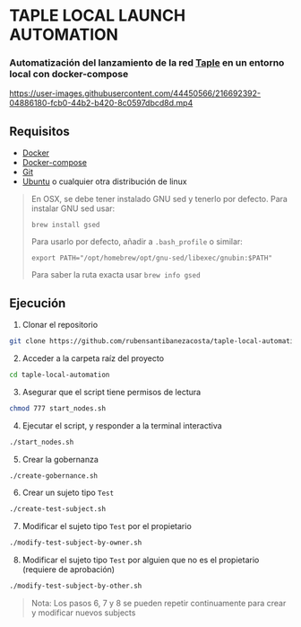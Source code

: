 # TAPLE LOCAL LAUNCH AUTOMATION

### Automatización del lanzamiento de la red [Taple](https://www.taple.es/) en un entorno local con docker-compose



https://user-images.githubusercontent.com/44450566/216692392-04886180-fcb0-44b2-b420-8c0597dbcd8d.mp4



## Requisitos

- [Docker](https://www.docker.com/)
- [Docker-compose](https://docs.docker.com/compose/)
- [Git](https://git-scm.com/)
- [Ubuntu](https://ubuntu.com/) o cualquier otra distribución de linux

> En OSX, se debe tener instalado GNU sed y tenerlo por defecto.
> Para instalar GNU sed usar:
> ```
> brew install gsed
> ```
> Para usarlo por defecto, añadir a `.bash_profile` o similar:
> ```
> export PATH="/opt/homebrew/opt/gnu-sed/libexec/gnubin:$PATH"
> ```
> Para saber la ruta exacta usar `brew info gsed`

## Ejecución

1. Clonar el repositorio

```bash 
git clone https://github.com/rubensantibanezacosta/taple-local-automation.git
```

2. Acceder a la carpeta raíz del proyecto

```bash
cd taple-local-automation
```

3. Asegurar que el script tiene permisos de lectura

```bash
chmod 777 start_nodes.sh
```

4. Ejecutar el script, y responder a la terminal interactiva

```bash
./start_nodes.sh
```

5. Crear la gobernanza

```bash
./create-gobernance.sh
```

6. Crear un sujeto tipo `Test`

```bash
./create-test-subject.sh
```

7. Modificar el sujeto tipo `Test` por el propietario

```bash
./modify-test-subject-by-owner.sh
```

8. Modificar el sujeto tipo `Test` por alguien que no es el propietario (requiere de aprobación)

```bash
./modify-test-subject-by-other.sh
```

> Nota: Los pasos 6, 7 y 8 se pueden repetir continuamente para crear y modificar nuevos subjects